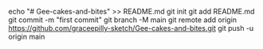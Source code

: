 echo "# Gee-cakes-and-bites" >> README.md
git init
git add README.md
git commit -m "first commit"
git branch -M main
git remote add origin https://github.com/graceepilly-sketch/Gee-cakes-and-bites.git
git push -u origin main
